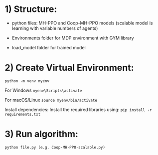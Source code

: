 # 1) Structure:
  - python files: MH-PPO and Coop-MH-PPO models (scalable model is learning with variable numbers of agents)
    
  - Environments folder for MDP environment with GYM library
    
  - load_model folder for trained model


# 2) Create Virtual Environment:
  ```python -m venv myenv ```
  
  For Windows
  ```myenv\Scripts\activate ```
  
  For macOS/Linux
  ```source myenv/bin/activate ```
  
  Install dependencies: Install the required libraries using:
  ```pip install -r requirements.txt ```

# 3) Run algorithm:
  ```python file.py (e.g. Coop-MH-PPO-scalable.py)```
  
